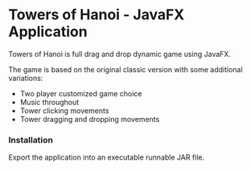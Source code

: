 # Towers of Hanoi - JavaFX Application

Towers of Hanoi is full drag and drop dynamic game using JavaFX. 

The game is based on the original classic version with some additional variations:

  - Two player customized game choice
  - Music throughout
  - Tower clicking movements
  - Tower dragging and dropping movements

### Installation

Export the application into an executable runnable JAR file.
